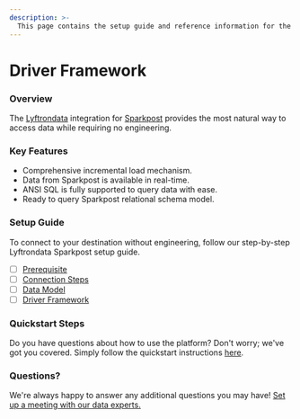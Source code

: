 ```yaml
---
description: >-
  This page contains the setup guide and reference information for the Sparkpost source connector.
---
```


# Driver Framework

### Overview

The [Lyftrondata](https://www.lyftrondata.com/) integration for [Sparkpost](https://www.lyftrondata.com/integration/marketing-analytics/sparkpost/) provides the most natural way to access data while requiring no engineering.

### Key Features

* Comprehensive incremental load mechanism.
* Data from Sparkpost is available in real-time.&#x20;
* ANSI SQL is fully supported to query data with ease.
* Ready to query Sparkpost relational schema model.

### Setup Guide

To connect to your destination without engineering, follow our step-by-step Lyftrondata Sparkpost setup guide.

* [ ] [Prerequisite](../prerequisite.md)
* [ ] [Connection Steps](../connection-steps.md)
* [ ] [Data Model](../data-model/erd.md)
* [ ] [Driver Framework](../driver-framework/)

### Quickstart Steps

Do you have questions about how to use the platform? Don't worry; we've got you covered. Simply follow the quickstart instructions [here](../driver-framework/README.md).

### Questions? <a href="#questions" id="questions"></a>

We're always happy to answer any additional questions you may have! [Set up a meeting with our data experts.](https://www.lyftrondata.com/book-a-meeting/)


